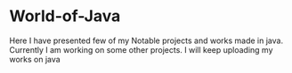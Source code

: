 # World-of-Java
Here I have presented few of my Notable projects and works made in java.
Currently I am working on some other projects.
I will keep uploading my works on java 
